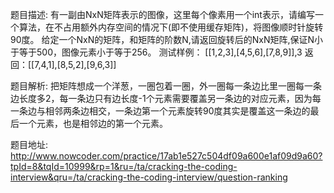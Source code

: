 ﻿题目描述:
有一副由NxN矩阵表示的图像，这里每个像素用一个int表示，请编写一个算法，在不占用额外内存空间的情况下(即不使用缓存矩阵)，将图像顺时针旋转90度。
给定一个NxN的矩阵，和矩阵的阶数N,请返回旋转后的NxN矩阵,保证N小于等于500，图像元素小于等于256。
测试样例：
[[1,2,3],[4,5,6],[7,8,9]],3
返回：[[7,4,1],[8,5,2],[9,6,3]]

题目解析:
把矩阵想成一个洋葱，一圈包着一圈，外一圈每一条边比里一圈每一条边长度多2，每一条边只有边长度-1个元素需要覆盖另一条边的对应元素，因为每一条边与相邻两条边相交，一条边第一个元素旋转90度其实是覆盖这一条边的最后一个元素，也是相邻边的第一个元素。 

题目地址:
http://www.nowcoder.com/practice/17ab1e527c504df09a600e1af09d9a60?tpId=8&tqId=10999&rp=1&ru=/ta/cracking-the-coding-interview&qru=/ta/cracking-the-coding-interview/question-ranking